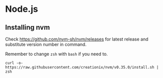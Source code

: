 # Node.js

## Installing nvm

Check <https://github.com/nvm-sh/nvm/releases> for latest release and substitute version number in command.

Remember to change `zsh` with `bash` if you need to.

`curl -o- https://raw.githubusercontent.com/creationix/nvm/v0.35.0/install.sh | zsh`
